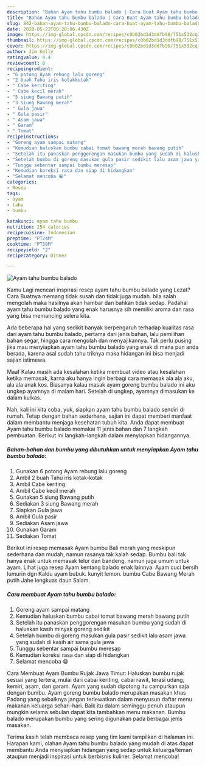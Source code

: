 ```yaml
---
description: "Bahan Ayam tahu bumbu balado | Cara Buat Ayam tahu bumbu balado Yang Lezat"
title: "Bahan Ayam tahu bumbu balado | Cara Buat Ayam tahu bumbu balado Yang Lezat"
slug: 842-bahan-ayam-tahu-bumbu-balado-cara-buat-ayam-tahu-bumbu-balado-yang-lezat
date: 2020-05-22T00:28:06.430Z
image: https://img-global.cpcdn.com/recipes/c0b02bd1d3ddfb98/751x532cq70/ayam-tahu-bumbu-balado-foto-resep-utama.jpg
thumbnail: https://img-global.cpcdn.com/recipes/c0b02bd1d3ddfb98/751x532cq70/ayam-tahu-bumbu-balado-foto-resep-utama.jpg
cover: https://img-global.cpcdn.com/recipes/c0b02bd1d3ddfb98/751x532cq70/ayam-tahu-bumbu-balado-foto-resep-utama.jpg
author: Jim Kelly
ratingvalue: 4.4
reviewcount: 8
recipeingredient:
- "6 potong Ayam rebung lalu goreng"
- "2 buah Tahu iris kotakkotak"
- " Cabe keriting"
- " Cabe kecil merah"
- "5 siung Bawang putih"
- "3 siung Bawang merah"
- " Gula jawa"
- " Gula pasir"
- " Asam jawa"
- " Garam"
- " Tomat"
recipeinstructions:
- "Goreng ayam sampai matang"
- "Kemudian haluskan bumbu cabai tomat bawang merah bawang putih"
- "Setelah itu panaskan penggorengan masukan bumbu yang sudah di haluskan kasih minyak goreng sedikit"
- "Setelah bumbu di goreng masukan gula pasir sedikit lalu asam jawa yang sudah di kasih air sama gula jawa"
- "Tunggu sebentar sampai bumbu meresap"
- "Kemudian koreksi rasa dan siap di hidangkan"
- "Selamat mencoba 😁"
categories:
- Resep
tags:
- ayam
- tahu
- bumbu

katakunci: ayam tahu bumbu 
nutrition: 254 calories
recipecuisine: Indonesian
preptime: "PT24M"
cooktime: "PT38M"
recipeyield: "2"
recipecategory: Dinner

---
```



![Ayam tahu bumbu balado](https://img-global.cpcdn.com/recipes/c0b02bd1d3ddfb98/751x532cq70/ayam-tahu-bumbu-balado-foto-resep-utama.jpg)

Kamu Lagi mencari inspirasi resep ayam tahu bumbu balado yang Lezat? Cara Buatnya memang tidak susah dan tidak juga mudah. bila salah mengolah maka hasilnya akan hambar dan bahkan tidak sedap. Padahal ayam tahu bumbu balado yang enak harusnya sih memiliki aroma dan rasa yang bisa memancing selera kita.

Ada beberapa hal yang sedikit banyak berpengaruh terhadap kualitas rasa dari ayam tahu bumbu balado, pertama dari jenis bahan, lalu pemilihan bahan segar, hingga cara mengolah dan menyajikannya. Tak perlu pusing jika mau menyiapkan ayam tahu bumbu balado yang enak di mana pun anda berada, karena asal sudah tahu triknya maka hidangan ini bisa menjadi sajian istimewa.

Maaf Kalau masih ada kesalahan ketika membuat video atau kesalahan ketika memasak, karna aku hanya ingin berbagi cara memasak ala ala aku, ala ala anak kos. Biasanya kalau masak ayam goreng bumbu balado ini aku ungkep ayamnya di malam hari. Setelah di ungkep, ayamnya dimasukan ke dalam kulkas.


Nah, kali ini kita coba, yuk, siapkan ayam tahu bumbu balado sendiri di rumah. Tetap dengan bahan sederhana, sajian ini dapat memberi manfaat dalam membantu menjaga kesehatan tubuh kita. Anda dapat membuat Ayam tahu bumbu balado memakai 11 jenis bahan dan 7 langkah pembuatan. Berikut ini langkah-langkah dalam menyiapkan hidangannya.

<!--inarticleads1-->

##### Bahan-bahan dan bumbu yang dibutuhkan untuk menyiapkan Ayam tahu bumbu balado:

1. Gunakan 6 potong Ayam rebung lalu goreng
1. Ambil 2 buah Tahu iris kotak-kotak
1. Ambil  Cabe keriting
1. Ambil  Cabe kecil merah
1. Gunakan 5 siung Bawang putih
1. Sediakan 3 siung Bawang merah
1. Siapkan  Gula jawa
1. Ambil  Gula pasir
1. Sediakan  Asam jawa
1. Gunakan  Garam
1. Sediakan  Tomat


Berikut ini resep memasak Ayam bumbu Bali merah yang meskipun sederhana dan mudah, namun rasanya tak kalah sedap. Bumbu bali tak hanya enak untuk memasak telur dan bandeng, namun juga umum untuk ayam. Lihat juga resep Ayam kentang balado enak lainnya. Ayam cuci bersih lumurin dgn Kaldu ayam bubuk. kunyit lemon. bumbu Cabe Bawang Merah putih Jahe lengkuas daun Salam. 

<!--inarticleads2-->

##### Cara membuat Ayam tahu bumbu balado:

1. Goreng ayam sampai matang
1. Kemudian haluskan bumbu cabai tomat bawang merah bawang putih
1. Setelah itu panaskan penggorengan masukan bumbu yang sudah di haluskan kasih minyak goreng sedikit
1. Setelah bumbu di goreng masukan gula pasir sedikit lalu asam jawa yang sudah di kasih air sama gula jawa
1. Tunggu sebentar sampai bumbu meresap
1. Kemudian koreksi rasa dan siap di hidangkan
1. Selamat mencoba 😁


Cara Membuat Ayam Bumbu Rujak Jawa Timur: Haluskan bumbu rujak sesuai yang tertera, mulai dari cabai keriting, cabai rawit, terasi udang, kemiri, asam, dan garam. Ayam yang sudah dipotong itu campurkan saja dengan bumbu. Ayam goreng bumbu balado merupakan masakan khas Padang yang sebaiknya jangan terlewatkan dalam menyusun daftar menu makanan keluarga sehari-hari. Baik itu dalam seminggu penuh ataupun mungkin selama sebulan dapat kita tambahkan menu makanan. Bumbu balado merupakan bumbu yang sering digunakan pada berbagai jenis masakan. 

Terima kasih telah membaca resep yang tim kami tampilkan di halaman ini. Harapan kami, olahan Ayam tahu bumbu balado yang mudah di atas dapat membantu Anda menyiapkan hidangan yang sedap untuk keluarga/teman ataupun menjadi inspirasi untuk berbisnis kuliner. Selamat mencoba!
